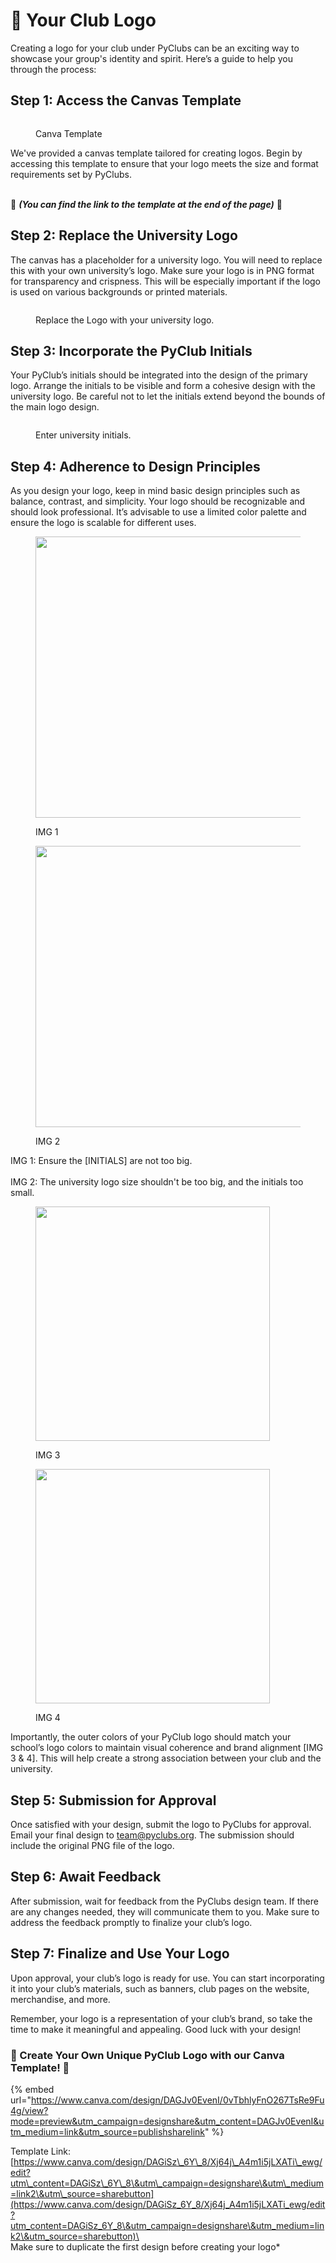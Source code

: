 # 🎨 Your Club Logo

Creating a logo for your club under PyClubs can be an exciting way to showcase your group's identity and spirit. Here’s a guide to help you through the process:

## Step 1: Access the Canvas Template

<figure><img src="../.gitbook/assets/image.png" alt=""><figcaption><p>Canva Template</p></figcaption></figure>

We've provided a canvas template tailored for creating logos. Begin by accessing this template to ensure that your logo meets the size and format requirements set by PyClubs.

\
🎨 _**(You can find the link to the template at the end of the page)**_ 🎨

## Step 2: Replace the University Logo

The canvas has a placeholder for a university logo. You will need to replace this with your own university’s logo. Make sure your logo is in PNG format for transparency and crispness. This will be especially important if the logo is used on various backgrounds or printed materials.

<figure><img src="../.gitbook/assets/image (5).png" alt=""><figcaption><p>Replace the Logo with your university logo.</p></figcaption></figure>

## Step 3: Incorporate the PyClub Initials

Your PyClub’s initials should be integrated into the design of the primary logo. Arrange the initials to be visible and form a cohesive design with the university logo. Be careful not to let the initials extend beyond the bounds of the main logo design.

<figure><img src="../.gitbook/assets/image (6).png" alt=""><figcaption><p>Enter university initials.</p></figcaption></figure>

## Step 4: Adherence to Design Principles

As you design your logo, keep in mind basic design principles such as balance, contrast, and simplicity. Your logo should be recognizable and should look professional. It’s advisable to use a limited color palette and ensure the logo is scalable for different uses.&#x20;

<div align="left"><figure><img src="../.gitbook/assets/error 1.png" alt="" width="450"><figcaption><p>IMG 1</p></figcaption></figure> <figure><img src="../.gitbook/assets/error 2.png" alt="" width="450"><figcaption><p>IMG 2</p></figcaption></figure></div>

IMG 1: Ensure the \[INITIALS] are not too big.\
\
IMG 2: The university logo size shouldn't be too big, and the initials too small.



<div><figure><img src="../.gitbook/assets/PyClub UCC.jpg" alt="" width="375"><figcaption><p>IMG 3</p></figcaption></figure> <figure><img src="../.gitbook/assets/PyClub KNUST WBG.jpg" alt="" width="375"><figcaption><p>IMG 4</p></figcaption></figure></div>

Importantly, the outer colors of your PyClub logo should match your school’s logo colors to maintain visual coherence and brand alignment \[IMG 3 & 4]. This will help create a strong association between your club and the university.

## Step 5: Submission for Approval

Once satisfied with your design, submit the logo to PyClubs for approval. Email your final design to [team@pyclubs.org](mailto:team@pyclubs.org). The submission should include the original PNG file of the logo.

## Step 6: Await Feedback

After submission, wait for feedback from the PyClubs design team. If there are any changes needed, they will communicate them to you. Make sure to address the feedback promptly to finalize your club’s logo.

## Step 7: Finalize and Use Your Logo

Upon approval, your club’s logo is ready for use. You can start incorporating it into your club’s materials, such as banners, club pages on the website, merchandise, and more.

Remember, your logo is a representation of your club’s brand, so take the time to make it meaningful and appealing. Good luck with your design!



### 🎨 Create Your Own Unique PyClub Logo with our Canva Template! 🎨 <a href="#logo-template" id="logo-template"></a>



{% embed url="https://www.canva.com/design/DAGJv0EvenI/0vTbhlyFnO267TsRe9Fu4g/view?mode=preview&utm_campaign=designshare&utm_content=DAGJv0EvenI&utm_medium=link&utm_source=publishsharelink" %}

Template Link: [https://www.canva.com/design/DAGiSz\_6Y\_8/Xj64j\_A4m1i5jLXATi\_ewg/edit?utm\_content=DAGiSz\_6Y\_8\&utm\_campaign=designshare\&utm\_medium=link2\&utm\_source=sharebutton](https://www.canva.com/design/DAGiSz_6Y_8/Xj64j_A4m1i5jLXATi_ewg/edit?utm_content=DAGiSz_6Y_8\&utm_campaign=designshare\&utm_medium=link2\&utm_source=sharebutton)\
&#x20;\
Make sure to duplicate the first design before creating your logo\*
